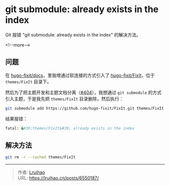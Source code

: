 # git submodule: already exists in the index


Git 报错 &#34;git submodule: already exists in the index&#34; 的解决方法。

&lt;!--more--&gt;

## 问题

在 [hugo-fixit/docs](https://github.com/hugo-fixit/docs.git)，里我增通过软连接的方式引入了 [hugo-fixit/FixIt](https://github.com/hugo-fixit/FixIt.git)，位于 `themes/FixIt` 目录下。

然后为了把主题开发和主题文档分离（[#404](https://github.com/hugo-fixit/FixIt/issues/404)），我想通过 `git submodule` 的方式引入主题，于是我先把 `themes/FixIt` 目录删除，然后执行：

```bash
git submodule add https://github.com/hugo-fixit/FixIt.git themes/FixIt
```

结果报错：

```bash
fatal: &#39;themes/FixIt&#39; already exists in the index
```

## 解决方法

```bash
git rm -r --cached themes/FixIt
```


---

> 作者: [Lruihao](https://github.com/Lruihao)  
> URL: https://lruihao.cn/posts/6550187/  

